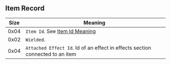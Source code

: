 ## Item Record

 Size | Meaning
------|--------
 0x04 | `Item Id`. See [Item Id Meaning](../ItemIdMeaning.md)
 0x02 | `Wielded`.
 0x04 | `Attached Effect Id`. Id of an effect in effects section connected to an item
